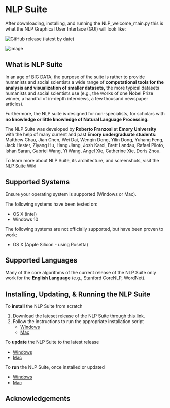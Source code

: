 # NLP Suite

After downloading, installing, and running the NLP_welcome_main.py this is what the NLP Graphical User Interface (GUI) will look like:

![GitHub release (latest by date)](https://img.shields.io/github/v/release/NLP-Suite/NLP-Suite?color=Green&label=Latest%20Version)

![image](https://user-images.githubusercontent.com/79026295/115375823-26a13000-a19c-11eb-98cc-6726e3eaf7b8.png)

## What is NLP Suite

In an age of BIG DATA, the purpose of the suite is rather to provide humanists and social scientists a wide range of **computational tools for the analysis and visualization of smaller datasets,** the more typical datasets humanists and social scientists use (e.g., the works of one Nobel Prize winner, a handful of in-depth interviews, a few thousand newspaper articles).

Furthermore, the NLP suite is designed for non-specialists, for scholars with **no knowledge or little knowledge of Natural Language Processing.**

The NLP Suite was developed by **Roberto Franzosi** at **Emory University** with the help of many current and past **Emory undergraduate students**: Matthew Chau, Jian Chen, Wei Dai, Wenqin Dong, Yilin Dong, Yuhang Feng, Jack Hester, Ziyang Hu, Hang Jiang, Josh Karol, Brett Landau, Rafael Piloto, Ishan Saran, Gabriel Wang, Yi Wang, Angel Xie, Catherine Xie, Doris Zhou.


To learn more about NLP Suite, its architecture, and screenshots, visit the [NLP Suite Wiki](https://github.com/NLP-Suite/NLP-Suite/wiki)

## Supported Systems

Ensure your operating system is supported (Windows or Mac).

The following systems have been tested on:

- OS X (intel)
- Windows 10

The following systems are not officially supported, but have been proven to work:

- OS X (Apple Silicon - using Rosetta)

## Supported Languages

Many of the core algorithms of the current release of the NLP Suite only work for the **English Language** (e.g., Stanford CoreNLP, WordNet).

## Installing, Updating, & Running the NLP Suite

To **install** the NLP Suite from scratch

1. Download the lateset release of the NLP Suite through [this link](https://github.com/NLP-Suite/NLP-Suite/releases).
2. Follow the instructions to run the appropriate installation script
    - [Windows](https://github.com/NLP-Suite/NLP-Suite/tree/current-stable/setup_Windows)
    - [Mac](https://github.com/NLP-Suite/NLP-Suite/tree/current-stable/setup_Mac) 

To **update** the NLP Suite to the latest release

- [Windows](https://github.com/NLP-Suite/NLP-Suite/tree/current-stable/setup_Windows#update-instructions)
- [Mac](https://github.com/NLP-Suite/NLP-Suite/tree/current-stable/setup_Mac#update-instructions)

To **run** the NLP Suite, once installed or updated

- [Windows](https://github.com/NLP-Suite/NLP-Suite/tree/current-stable/setup_Windows#run-instructions)
- [Mac](https://github.com/NLP-Suite/NLP-Suite/tree/current-stable/setup_Windows#run-instructions)


## Acknowledgements
